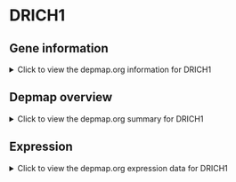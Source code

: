 <h1>DRICH1</h1>

<h2>Gene information</h2>
<details>
  <summary>Click to view the depmap.org information for DRICH1</summary>
  <p><a href="https://depmap.org/portal/gene/DRICH1?tab=about" target="_BLANK">Open page in a new tab...</a></p>
  <iframe src="https://depmap.org/portal/gene/DRICH1?tab=about" style="border:none;width:100%;height:800px"></iframe>
</details>

<h2>Depmap overview</h2>
<details>
  <summary>Click to view the depmap.org summary for DRICH1</summary>
  <p><a href="https://depmap.org/portal/gene/DRICH1?tab=overview" target="_BLANK">Open page in a new tab...</a></p>
  <iframe src="https://depmap.org/portal/gene/DRICH1?tab=overview" style="border:none;width:100%;height:800px"></iframe>
</details>

<h2>Expression</h2>
<details>
  <summary>Click to view the depmap.org expression data for DRICH1</summary>
  <p><a href="https://depmap.org/portal/gene/DRICH1?tab=characterization" target="_BLANK">Open page in a new tab...</a></p>
  <iframe src="https://depmap.org/portal/gene/DRICH1?tab=characterization" style="border:none;width:100%;height:800px"></iframe>
</details>


<!--
<h2>Reactome Pathway diagram</h2>
<details>
  <summary>Click to view the Reactome pathway for DRICH1</summary>
  <p><a href="PURL" target="_BLANK">Open page in a new tab...</a></p>
  PNAME
</details>
-->


